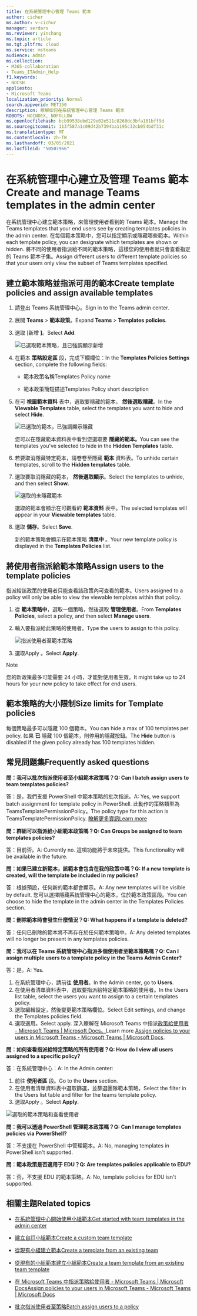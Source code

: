 ```yaml
---
title: 在系統管理中心管理 Teams 範本
author: cichur
ms.author: v-cichur
manager: serdars
ms.reviewer: yinchang
ms.topic: article
ms.tgt.pltfrm: cloud
ms.service: msteams
audience: Admin
ms.collection:
- M365-collaboration
- Teams_ITAdmin_Help
f1.keywords:
- NOCSH
appliesto:
- Microsoft Teams
localization_priority: Normal
search.appverid: MET150
description: 瞭解如何在系統管理中心管理 Teams 範本
ROBOTS: NOINDEX, NOFOLLOW
ms.openlocfilehash: bcb99538ebd129e02e511c8260dc3bfa101bff9d
ms.sourcegitcommit: 113f587a1c09d42b7394ba1195c32cb054bdf31c
ms.translationtype: MT
ms.contentlocale: zh-TW
ms.lasthandoff: 03/05/2021
ms.locfileid: "50507966"
---
```

# <a name="create-and-manage-teams-templates-in-the-admin-center"></a><span data-ttu-id="a1ca5-103">在系統管理中心建立及管理 Teams 範本</span><span class="sxs-lookup"><span data-stu-id="a1ca5-103">Create and manage Teams templates in the admin center</span></span>

<span data-ttu-id="a1ca5-104">在系統管理中心建立範本策略，來管理使用者看到的 Teams 範本。</span><span class="sxs-lookup"><span data-stu-id="a1ca5-104">Manage the Teams templates that your end users see by creating templates policies in the admin center.</span></span> <span data-ttu-id="a1ca5-105">在每個範本策略中，您可以指定顯示或隱藏哪些範本。</span><span class="sxs-lookup"><span data-stu-id="a1ca5-105">Within each template policy, you can designate which templates are shown or hidden.</span></span>
<span data-ttu-id="a1ca5-106">將不同的使用者指派給不同的範本策略，這樣您的使用者就只會查看指定的 Teams 範本子集。</span><span class="sxs-lookup"><span data-stu-id="a1ca5-106">Assign different users to different template policies so that your users only view the subset of Teams templates specified.</span></span>

## <a name="create-template-policies-and-assign-available-templates"></a><span data-ttu-id="a1ca5-107">建立範本策略並指派可用的範本</span><span class="sxs-lookup"><span data-stu-id="a1ca5-107">Create template policies and assign available templates</span></span>

1. <span data-ttu-id="a1ca5-108">請登出 Teams 系統管理中心。</span><span class="sxs-lookup"><span data-stu-id="a1ca5-108">Sign in to the Teams admin center.</span></span>

2. <span data-ttu-id="a1ca5-109">展開 **Teams**  >  **範本政策**。</span><span class="sxs-lookup"><span data-stu-id="a1ca5-109">Expand **Teams** > **Templates policies**.</span></span>

3. <span data-ttu-id="a1ca5-110">選取 [新增 **]**。</span><span class="sxs-lookup"><span data-stu-id="a1ca5-110">Select **Add**.</span></span>

    ![已選取範本策略，且已強調顯示新增](media/template-policies-1.png)

1. <span data-ttu-id="a1ca5-112">在範本 **策略設定區** 段，完成下欄欄位：</span><span class="sxs-lookup"><span data-stu-id="a1ca5-112">In the **Templates Policies Settings** section, complete the following fields:</span></span>

    - <span data-ttu-id="a1ca5-113">範本政策名稱</span><span class="sxs-lookup"><span data-stu-id="a1ca5-113">Templates Policy name</span></span>

    - <span data-ttu-id="a1ca5-114">範本政策簡短描述</span><span class="sxs-lookup"><span data-stu-id="a1ca5-114">Templates Policy short description</span></span>

2. <span data-ttu-id="a1ca5-115">在可 **視圖範本資料** 表中，選取要隱藏的範本， **然後選取隱藏**。</span><span class="sxs-lookup"><span data-stu-id="a1ca5-115">In the **Viewable Templates** table, select the templates you want to hide and select **Hide**.</span></span>

    ![已選取的範本，已強調顯示隱藏](media/template-policies-2.png)

    <span data-ttu-id="a1ca5-117">您可以在隱藏範本資料表中看到您選取要 **隱藏的範本。**</span><span class="sxs-lookup"><span data-stu-id="a1ca5-117">You can see the templates you've selected to hide in the **Hidden Templates** table.</span></span>

1. <span data-ttu-id="a1ca5-118">若要取消隱藏特定範本，請卷卷至隱藏 **範本** 資料表。</span><span class="sxs-lookup"><span data-stu-id="a1ca5-118">To unhide certain templates, scroll to the **Hidden templates** table.</span></span>

1. <span data-ttu-id="a1ca5-119">選取要取消隱藏的範本， **然後選取顯示**。</span><span class="sxs-lookup"><span data-stu-id="a1ca5-119">Select the templates to unhide, and then select **Show**.</span></span>

   ![選取的未隱藏範本](media/template-policies-3.png)

   <span data-ttu-id="a1ca5-121">選取的範本會顯示在可觀看的 **範本資料** 表中。</span><span class="sxs-lookup"><span data-stu-id="a1ca5-121">The selected templates will appear in your **Viewable templates** table.</span></span>
3. <span data-ttu-id="a1ca5-122">選取 **儲存**。</span><span class="sxs-lookup"><span data-stu-id="a1ca5-122">Select **Save**.</span></span>

   <span data-ttu-id="a1ca5-123">新的範本策略會顯示在範本策略 **清單中** 。</span><span class="sxs-lookup"><span data-stu-id="a1ca5-123">Your new template policy is displayed in the **Templates Policies** list.</span></span>

## <a name="assign-users-to-the-template-policies"></a><span data-ttu-id="a1ca5-124">將使用者指派給範本策略</span><span class="sxs-lookup"><span data-stu-id="a1ca5-124">Assign users to the template policies</span></span>

<span data-ttu-id="a1ca5-125">指派給該政策的使用者只能查看該政策內可查看的範本。</span><span class="sxs-lookup"><span data-stu-id="a1ca5-125">Users assigned to a policy will only be able to view the viewable templates within that policy.</span></span>

1. <span data-ttu-id="a1ca5-126">從 **範本策略中**，選取一個策略，然後選取 **管理使用者**。</span><span class="sxs-lookup"><span data-stu-id="a1ca5-126">From **Templates Policies**, select a policy, and then select **Manage users**.</span></span>

2. <span data-ttu-id="a1ca5-127">輸入要指派給此策略的使用者。</span><span class="sxs-lookup"><span data-stu-id="a1ca5-127">Type the users to assign to this policy.</span></span>

   ![指派使用者至範本策略](media/template-policies-4.png)

3. <span data-ttu-id="a1ca5-129">選取Apply 。</span><span class="sxs-lookup"><span data-stu-id="a1ca5-129">Select **Apply**.</span></span>

> [!Note]
> <span data-ttu-id="a1ca5-130">您的新政策最多可能需要 24 小時，才能對使用者生效。</span><span class="sxs-lookup"><span data-stu-id="a1ca5-130">It might take up to 24 hours for your new policy to take effect for end users.</span></span>

## <a name="size-limits-for-template-policies"></a><span data-ttu-id="a1ca5-131">範本策略的大小限制</span><span class="sxs-lookup"><span data-stu-id="a1ca5-131">Size limits for Template policies</span></span>

<span data-ttu-id="a1ca5-132">每個策略最多可以隱藏 100 個範本。</span><span class="sxs-lookup"><span data-stu-id="a1ca5-132">You can hide a max of 100 templates per policy.</span></span> <span data-ttu-id="a1ca5-133">如果 **已** 隱藏 100 個範本，則停用的隱藏按鈕。</span><span class="sxs-lookup"><span data-stu-id="a1ca5-133">The **Hide** button is disabled if the given policy already has 100 templates hidden.</span></span>

## <a name="frequently-asked-questions"></a><span data-ttu-id="a1ca5-134">常見問題集</span><span class="sxs-lookup"><span data-stu-id="a1ca5-134">Frequently asked questions</span></span>

<span data-ttu-id="a1ca5-135">**問：我可以批次指派使用者至小組範本政策嗎？**</span><span class="sxs-lookup"><span data-stu-id="a1ca5-135">**Q: Can I batch assign users to team templates policies?**</span></span>
  
<span data-ttu-id="a1ca5-136">答：是，我們支援 PowerShell 中範本策略的批次指派。</span><span class="sxs-lookup"><span data-stu-id="a1ca5-136">A: Yes, we support batch assignment for template policy in PowerShell.</span></span> <span data-ttu-id="a1ca5-137">此動作的策略類型為 TeamsTemplatePermissionPolicy。</span><span class="sxs-lookup"><span data-stu-id="a1ca5-137">The policy type for this action is TeamsTemplatePermissionPolicy.</span></span> [<span data-ttu-id="a1ca5-138">瞭解更多資訊</span><span class="sxs-lookup"><span data-stu-id="a1ca5-138">Learn more</span></span>](https://docs.microsoft.com/powershell/module/teams/new-csbatchpolicyassignmentoperation?view=teams-ps)

<span data-ttu-id="a1ca5-139">**問：群組可以指派給小組範本政策嗎？**</span><span class="sxs-lookup"><span data-stu-id="a1ca5-139">**Q: Can Groups be assigned to team templates policies?**</span></span>

<span data-ttu-id="a1ca5-140">答：目前否。</span><span class="sxs-lookup"><span data-stu-id="a1ca5-140">A: Currently no.</span></span> <span data-ttu-id="a1ca5-141">這項功能將于未來提供。</span><span class="sxs-lookup"><span data-stu-id="a1ca5-141">This functionality will be available in the future.</span></span>

<span data-ttu-id="a1ca5-142">**問：如果已建立新範本，該範本會包含在我的政策中嗎？**</span><span class="sxs-lookup"><span data-stu-id="a1ca5-142">**Q: If a new template is created, will the template be included in my policies?**</span></span>

<span data-ttu-id="a1ca5-143">答：根據預設，任何新的範本都會顯示。</span><span class="sxs-lookup"><span data-stu-id="a1ca5-143">A: Any new templates will be visible by default.</span></span> <span data-ttu-id="a1ca5-144">您可以選擇隱藏系統管理中心的範本，位於範本政策區段。</span><span class="sxs-lookup"><span data-stu-id="a1ca5-144">You can choose to hide the template in the admin center in the Templates Policies section.</span></span>

<span data-ttu-id="a1ca5-145">**問：刪除範本時會發生什麼情況？**</span><span class="sxs-lookup"><span data-stu-id="a1ca5-145">**Q: What happens if a template is deleted?**</span></span>

<span data-ttu-id="a1ca5-146">答：任何已刪除的範本將不再存在於任何範本策略中。</span><span class="sxs-lookup"><span data-stu-id="a1ca5-146">A: Any deleted templates will no longer be present in any templates policies.</span></span>

<span data-ttu-id="a1ca5-147">**問：我可以在 Teams 系統管理中心指派多個使用者至範本策略嗎？**</span><span class="sxs-lookup"><span data-stu-id="a1ca5-147">**Q: Can I assign multiple users to a template policy in the Teams Admin Center?**</span></span>

<span data-ttu-id="a1ca5-148">答：是。</span><span class="sxs-lookup"><span data-stu-id="a1ca5-148">A: Yes.</span></span>

1. <span data-ttu-id="a1ca5-149">在系統管理中心，請前往 **使用者**。</span><span class="sxs-lookup"><span data-stu-id="a1ca5-149">In the Admin center, go to **Users**.</span></span>
1. <span data-ttu-id="a1ca5-150">在使用者清單資料表中，選取要指派給特定範本策略的使用者。</span><span class="sxs-lookup"><span data-stu-id="a1ca5-150">In the Users list table, select the users you want to assign to a certain templates policy.</span></span>
1. <span data-ttu-id="a1ca5-151">選取編輯設定，然後變更範本策略欄位。</span><span class="sxs-lookup"><span data-stu-id="a1ca5-151">Select Edit settings, and change the Templates policies field.</span></span>
1. <span data-ttu-id="a1ca5-152">選取適用。</span><span class="sxs-lookup"><span data-stu-id="a1ca5-152">Select apply.</span></span>
   <span data-ttu-id="a1ca5-153">深入瞭解在 Microsoft Teams 中指派[政策給使用者 - Microsoft Teams \| Microsoft Docs。](https://docs.microsoft.com/microsoftteams/assign-policies#assign-a-policy-to-a-batch-of-users)</span><span class="sxs-lookup"><span data-stu-id="a1ca5-153">Learn more [Assign policies to your users in Microsoft Teams - Microsoft Teams \| Microsoft Docs](https://docs.microsoft.com/microsoftteams/assign-policies#assign-a-policy-to-a-batch-of-users).</span></span>

<span data-ttu-id="a1ca5-154">**問：如何查看指派給特定策略的所有使用者？**</span><span class="sxs-lookup"><span data-stu-id="a1ca5-154">**Q: How do I view all users assigned to a specific policy?**</span></span>

<span data-ttu-id="a1ca5-155">答：在系統管理中心：</span><span class="sxs-lookup"><span data-stu-id="a1ca5-155">A: In the Admin center:</span></span>

1. <span data-ttu-id="a1ca5-156">前往 **使用者區** 段。</span><span class="sxs-lookup"><span data-stu-id="a1ca5-156">Go to the **Users** section.</span></span>
2. <span data-ttu-id="a1ca5-157">在使用者清單資料表中選取篩選，並篩選團隊範本策略。</span><span class="sxs-lookup"><span data-stu-id="a1ca5-157">Select the filter in the Users list table and filter for the teams template policy.</span></span>
3. <span data-ttu-id="a1ca5-158">選取Apply 。</span><span class="sxs-lookup"><span data-stu-id="a1ca5-158">Select **Apply**.</span></span>

![選取的範本策略和查看使用者](media/template-policies-5.png)

<span data-ttu-id="a1ca5-160">**問：我可以透過 PowerShell 管理範本政策嗎？**</span><span class="sxs-lookup"><span data-stu-id="a1ca5-160">**Q: Can I manage templates policies via PowerShell?**</span></span>

<span data-ttu-id="a1ca5-161">答：不支援在 PowerShell 中管理範本。</span><span class="sxs-lookup"><span data-stu-id="a1ca5-161">A: No, managing templates in PowerShell isn't supported.</span></span>

<span data-ttu-id="a1ca5-162">**問：範本政策是否適用于 EDU？**</span><span class="sxs-lookup"><span data-stu-id="a1ca5-162">**Q: Are templates policies applicable to EDU?**</span></span>

<span data-ttu-id="a1ca5-163">答：否，不支援 EDU 的範本策略。</span><span class="sxs-lookup"><span data-stu-id="a1ca5-163">A: No, template policies for EDU isn't supported.</span></span>

## <a name="related-topics"></a><span data-ttu-id="a1ca5-164">相關主題</span><span class="sxs-lookup"><span data-stu-id="a1ca5-164">Related topics</span></span>

- [<span data-ttu-id="a1ca5-165">在系統管理中心開始使用小組範本</span><span class="sxs-lookup"><span data-stu-id="a1ca5-165">Get started with team templates in the admin center</span></span>](https://docs.microsoft.com/MicrosoftTeams/get-started-with-teams-templates-in-the-admin-console)

- [<span data-ttu-id="a1ca5-166">建立自訂小組範本</span><span class="sxs-lookup"><span data-stu-id="a1ca5-166">Create a custom team template</span></span>](https://docs.microsoft.com/MicrosoftTeams/create-a-team-template)

- [<span data-ttu-id="a1ca5-167">從現有小組建立範本</span><span class="sxs-lookup"><span data-stu-id="a1ca5-167">Create a template from an existing team</span></span>](https://docs.microsoft.com/MicrosoftTeams/create-template-from-existing-team)

- [<span data-ttu-id="a1ca5-168">從現有的小組範本建立小組範本</span><span class="sxs-lookup"><span data-stu-id="a1ca5-168">Create a team template from an existing team template</span></span>](https://docs.microsoft.com/MicrosoftTeams/create-template-from-existing-template)

- [<span data-ttu-id="a1ca5-169">在 Microsoft Teams 中指派策略給使用者 - Microsoft Teams \| Microsoft Docs</span><span class="sxs-lookup"><span data-stu-id="a1ca5-169">Assign policies to your users in Microsoft Teams - Microsoft Teams \| Microsoft Docs</span></span>](https://docs.microsoft.com/microsoftteams/assign-policies)

- [<span data-ttu-id="a1ca5-170">批次指派使用者至策略</span><span class="sxs-lookup"><span data-stu-id="a1ca5-170">Batch assign users to a policy</span></span>](https://docs.microsoft.com/powershell/module/teams/new-csbatchpolicyassignmentoperation?view=teams-ps)
